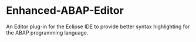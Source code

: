 # Enhanced-ABAP-Editor
An Editor plug-in for the Eclipse IDE to provide better syntax highlighting for the ABAP programming language.
